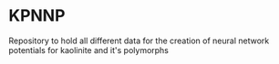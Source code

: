 # KPNNP
Repository to hold all different data for the creation of neural network potentials for kaolinite and it's polymorphs
